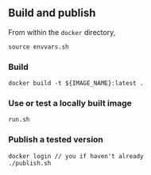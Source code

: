 


## Build and publish



From within the `docker` directory,

    source envvars.sh

### Build

    docker build -t ${IMAGE_NAME}:latest .

### Use or test a locally built image

    run.sh

### Publish a tested version

    docker login // you if haven't already
    ./publish.sh
